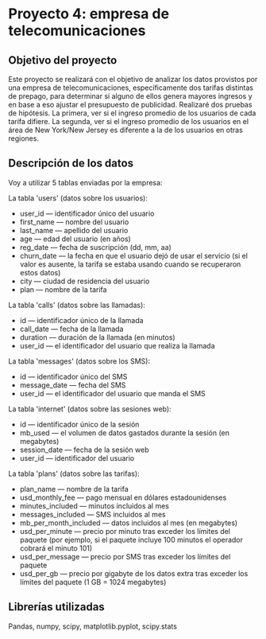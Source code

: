 # Proyecto 4: empresa de telecomunicaciones

## Objetivo del proyecto 

Este proyecto se realizará con el objetivo de analizar los datos provistos por una empresa de telecomunicaciones, específicamente dos tarifas distintas de prepago, para determinar si alguno de ellos genera mayores ingresos y en base a eso ajustar el presupuesto de publicidad.
Realizaré dos pruebas de hipótesis. La primera, ver si el ingreso promedio de los usuarios de cada tarifa difiere. La segunda, ver si el ingreso promedio de los usuarios en el área de New York/New Jersey es diferente a la de los usuarios en otras regiones.
## Descripción de los datos

Voy a utilizar 5 tablas enviadas por la empresa:

La tabla 'users' (datos sobre los usuarios):

- user_id — identificador único del usuario
- first_name — nombre del usuario
- last_name — apellido del usuario
- age — edad del usuario (en años)
- reg_date — fecha de suscripción (dd, mm, aa)
- churn_date — la fecha en que el usuario dejó de usar el servicio (si el valor es ausente, la tarifa se estaba usando cuando se recuperaron estos datos)
- city — ciudad de residencia del usuario
- plan — nombre de la tarifa

La tabla 'calls' (datos sobre las llamadas):

- id — identificador único de la llamada
- call_date — fecha de la llamada
- duration — duración de la llamada (en minutos)
- user_id — el identificador del usuario que realiza la llamada

La tabla 'messages' (datos sobre los SMS):

- id — identificador único del SMS
- message_date — fecha del SMS
- user_id — el identificador del usuario que manda el SMS

La tabla 'internet' (datos sobre las sesiones web):

- id — identificador único de la sesión
- mb_used — el volumen de datos gastados durante la sesión (en megabytes)
- session_date — fecha de la sesión web
- user_id — identificador del usuario

La tabla 'plans' (datos sobre las tarifas):

- plan_name — nombre de la tarifa
- usd_monthly_fee — pago mensual en dólares estadounidenses
- minutes_included — minutos incluidos al mes
- messages_included — SMS incluidos al mes
- mb_per_month_included — datos incluidos al mes (en megabytes)
- usd_per_minute — precio por minuto tras exceder los límites del paquete (por ejemplo, si el paquete incluye 100 minutos el operador cobrará el minuto 101)
- usd_per_message — precio por SMS tras exceder los límites del paquete
- usd_per_gb — precio por gigabyte de los datos extra tras exceder los límites del paquete (1 GB = 1024 megabytes)

## Librerías utilizadas

Pandas, numpy, scipy, matplotlib.pyplot, scipy.stats
